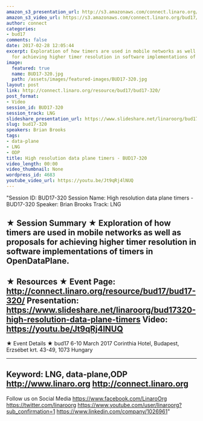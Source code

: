 ```yaml
---
amazon_s3_presentation_url: http://s3.amazonaws.com/connect.linaro.org/bud17/Presentations/BUD17-320%20-%20High%20Resolution%20Data%20Plane%20Timers.pdf
amazon_s3_video_url: https://s3.amazonaws.com/connect.linaro.org/bud17/Videos/Wednesday/BUD17-320%20High%20resolution%20data%20plane%20timers.mp4
author: connect
categories:
- bud17
comments: false
date: 2017-02-28 12:05:44
excerpt: Exploration of how timers are used in mobile networks as well as proposals
  for achieving higher timer resolution in software implementations of timers in OpenDataPlane.
image:
  featured: true
  name: BUD17-320.jpg
  path: /assets/images/featured-images/BUD17-320.jpg
layout: post
link: http://connect.linaro.org/resource/bud17/bud17-320/
post_format:
- Video
session_id: BUD17-320
session_track: LNG
slideshare_presentation_url: https://www.slideshare.net/linaroorg/bud17320-high-resolution-data-plane-timers
slug: bud17-320
speakers: Brian Brooks
tags:
- data-plane
- LNG
- ODP
title: High resolution data plane timers - BUD17-320
video_length: 00:00
video_thumbnail: None
wordpress_id: 4683
youtube_video_url: https://youtu.be/Jt9qRj4lNUQ
---
```


"Session ID: BUD17-320
Session Name: High resolution data plane timers - BUD17-320
Speaker: Brian Brooks
Track: LNG


★ Session Summary ★
Exploration of how timers are used in mobile networks as well as proposals for achieving higher timer resolution in software implementations of timers in OpenDataPlane.
---------------------------------------------------
★ Resources ★
Event Page: http://connect.linaro.org/resource/bud17/bud17-320/
Presentation: https://www.slideshare.net/linaroorg/bud17320-high-resolution-data-plane-timers
Video: https://youtu.be/Jt9qRj4lNUQ
 ---------------------------------------------------

★ Event Details ★
bud17
6-10 March 2017
Corinthia Hotel, Budapest,
Erzsébet krt. 43-49,
1073 Hungary

---------------------------------------------------
Keyword: LNG, data-plane,ODP
http://www.linaro.org
http://connect.linaro.org
---------------------------------------------------
Follow us on Social Media
https://www.facebook.com/LinaroOrg
https://twitter.com/linaroorg
https://www.youtube.com/user/linaroorg?sub_confirmation=1
https://www.linkedin.com/company/1026961"